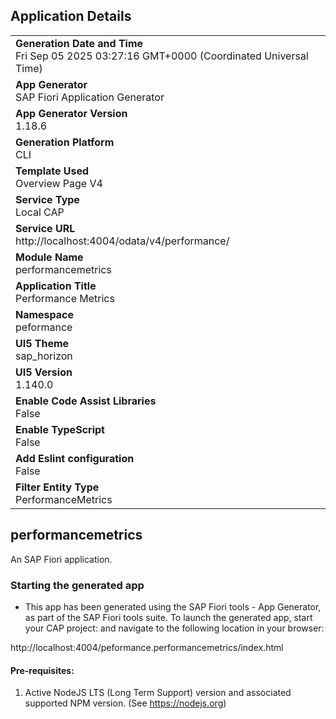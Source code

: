 ## Application Details
|               |
| ------------- |
|**Generation Date and Time**<br>Fri Sep 05 2025 03:27:16 GMT+0000 (Coordinated Universal Time)|
|**App Generator**<br>SAP Fiori Application Generator|
|**App Generator Version**<br>1.18.6|
|**Generation Platform**<br>CLI|
|**Template Used**<br>Overview Page V4|
|**Service Type**<br>Local CAP|
|**Service URL**<br>http://localhost:4004/odata/v4/performance/|
|**Module Name**<br>performancemetrics|
|**Application Title**<br>Performance Metrics|
|**Namespace**<br>peformance|
|**UI5 Theme**<br>sap_horizon|
|**UI5 Version**<br>1.140.0|
|**Enable Code Assist Libraries**<br>False|
|**Enable TypeScript**<br>False|
|**Add Eslint configuration**<br>False|
|**Filter Entity Type**<br>PerformanceMetrics|

## performancemetrics

An SAP Fiori application.

### Starting the generated app

-   This app has been generated using the SAP Fiori tools - App Generator, as part of the SAP Fiori tools suite.  To launch the generated app, start your CAP project:  and navigate to the following location in your browser:

http://localhost:4004/peformance.performancemetrics/index.html

#### Pre-requisites:

1. Active NodeJS LTS (Long Term Support) version and associated supported NPM version.  (See https://nodejs.org)


